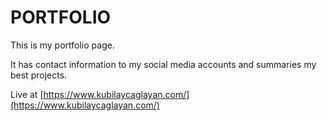 # PORTFOLIO

This is my portfolio page.

It has contact information to my social media accounts and summaries my best projects.

Live at [https://www.kubilaycaglayan.com/](https://www.kubilaycaglayan.com/)
